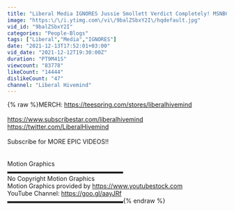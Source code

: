 ```yaml
---
title: "Liberal Media IGNORES Jussie Smollett Verdict Completely! MSNBC Is A Clown Show!"
image: "https:\/\/i.ytimg.com\/vi\/9balZSbxY2I\/hqdefault.jpg"
vid_id: "9balZSbxY2I"
categories: "People-Blogs"
tags: ["Liberal","Media","IGNORES"]
date: "2021-12-13T17:52:01+03:00"
vid_date: "2021-12-12T19:30:00Z"
duration: "PT9M41S"
viewcount: "83778"
likeCount: "14444"
dislikeCount: "47"
channel: "Liberal Hivemind"
---
```

{% raw %}MERCH: <a rel="nofollow" target="blank" href="https://teespring.com/stores/liberalhivemind">https://teespring.com/stores/liberalhivemind</a><br /><br /><a rel="nofollow" target="blank" href="https://www.subscribestar.com/liberalhivemind">https://www.subscribestar.com/liberalhivemind</a><br /><a rel="nofollow" target="blank" href="https://twitter.com/LiberalHivemind">https://twitter.com/LiberalHivemind</a><br /><br />Subscribe for MORE EPIC VIDEOS!!<br /><br /><br />Motion Graphics<br />▬▬▬▬▬▬▬▬▬▬▬▬▬▬▬▬▬▬▬<br />No Copyright Motion Graphics<br />Motion Graphics provided by <a rel="nofollow" target="blank" href="https://www.youtubestock.com">https://www.youtubestock.com</a><br />YouTube Channel: <a rel="nofollow" target="blank" href="https://goo.gl/aayJRf">https://goo.gl/aayJRf</a><br />▬▬▬▬▬▬▬▬▬▬▬▬▬▬▬▬▬▬▬{% endraw %}

